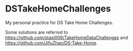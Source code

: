 # DSTakeHomeChallenges
My personal practice for DS Take Home Challenges.

Some solutions are referred to https://github.com/stasi009/TakeHomeDataChallenges and https://github.com/JifuZhao/DS-Take-Home.
